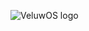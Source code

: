 ![VeluwOS logo](https://user-images.githubusercontent.com/70206645/177049389-48a3281b-3002-45ea-8802-aa47a6db0b5e.png)

